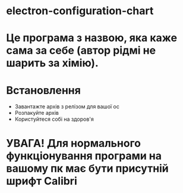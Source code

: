 # electron-configuration-chart

# Це програма з назвою, яка каже сама за себе (автор рідмі не шарить за хімію).

# Встановлення
- Завантажте архів з релізом для вашої ос
- Розпакуйте архів
- Користуйтеся собі на здоров'я

# УВАГА! Для нормального функціонування програми на вашому пк має бути присутній шрифт Calibri
